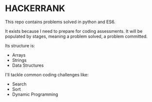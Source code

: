 # HACKERRANK

This repo contains problems solved in python and ES6.  

It exists because I need to prepare for coding assessments.
It will be populated by stages, meaning a problem solved, a problem committed.



Its structure is:

- Arrays
- Strings
- Data Structures

I'll tackle common coding challenges like:
- Search
- Sort
- Dynamic Programming
